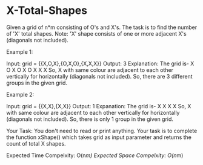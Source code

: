 # X-Total-Shapes

Given  a grid of n*m consisting of O's and X's. The task is to find the number of 'X' total shapes.
Note: 'X' shape consists of one or more adjacent X's (diagonals not included).
 

Example 1:

Input: grid = {{X,O,X},{O,X,O},{X,X,X}}
Output: 3
Explanation: 
The grid is-
X O X
O X O
X X X
So, X with same colour are adjacent to each 
other vertically for horizontally (diagonals 
not included). So, there are 3 different groups 
in the given grid.

Example 2:

Input: grid = {{X,X},{X,X}}
Output: 1
Expanation: 
The grid is- 
X X
X X
So, X with same colour are adjacent to each
other vertically for horizontally (diagonals
not included). So, there is only 1 group
in the given grid.
 

Your Task:
You don't need to read or print anything. Your task is to complete the function xShape() which takes grid as input parameter and returns the count of total X shapes.
 

Expected Time Compelxity: O(n*m)
Expected Space Compelxity: O(n*m)
